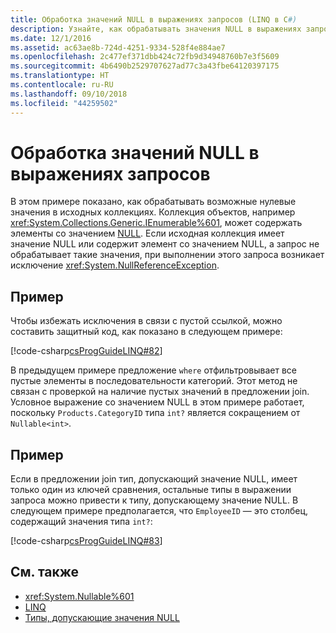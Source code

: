 ```yaml
---
title: Обработка значений NULL в выражениях запросов (LINQ в C#)
description: Узнайте, как обрабатывать значения NULL в выражениях запросов LINQ в C#.
ms.date: 12/1/2016
ms.assetid: ac63ae8b-724d-4251-9334-528f4e884ae7
ms.openlocfilehash: 2c477ef371dbb424c72fb9d34948760b7e3f5609
ms.sourcegitcommit: 4b6490b2529707627ad77c3a43fbe64120397175
ms.translationtype: HT
ms.contentlocale: ru-RU
ms.lasthandoff: 09/10/2018
ms.locfileid: "44259502"
---
```

# <a name="handle-null-values-in-query-expressions"></a>Обработка значений NULL в выражениях запросов

В этом примере показано, как обрабатывать возможные нулевые значения в исходных коллекциях. Коллекция объектов, например <xref:System.Collections.Generic.IEnumerable%601>, может содержать элементы со значением [NULL](../language-reference/keywords/null.md). Если исходная коллекция имеет значение NULL или содержит элемент со значением NULL, а запрос не обрабатывает такие значения, при выполнении этого запроса возникает исключение <xref:System.NullReferenceException>.

## <a name="example"></a>Пример

Чтобы избежать исключения в связи с пустой ссылкой, можно составить защитный код, как показано в следующем примере:

[!code-csharp[csProgGuideLINQ#82](~/samples/snippets/csharp/concepts/linq/how-to-handle-null-values-in-query-expressions_1.cs)]

В предыдущем примере предложение `where` отфильтровывает все пустые элементы в последовательности категорий. Этот метод не связан с проверкой на наличие пустых значений в предложении join. Условное выражение со значением NULL в этом примере работает, поскольку `Products.CategoryID` типа `int?` является сокращением от `Nullable<int>`.

## <a name="example"></a>Пример

Если в предложении join тип, допускающий значение NULL, имеет только один из ключей сравнения, остальные типы в выражении запроса можно привести к типу, допускающему значение NULL. В следующем примере предполагается, что `EmployeeID` — это столбец, содержащий значения типа `int?`:

[!code-csharp[csProgGuideLINQ#83](~/samples/snippets/csharp/concepts/linq/how-to-handle-null-values-in-query-expressions_2.cs)]

## <a name="see-also"></a>См. также

- <xref:System.Nullable%601>  
- [LINQ](index.md)  
- [Типы, допускающие значения NULL](../programming-guide/nullable-types/index.md)  
